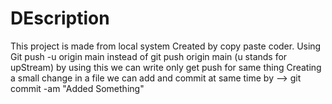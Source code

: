 # DEscription 
This project is made from local system
Created by copy paste coder.
Using Git push -u origin main instead of git push origin main (u stands for upStream) by using this we can write only get push for same thing
Creating a small change in a file we can add and commit at same time by --> git commit -am "Added Something"
